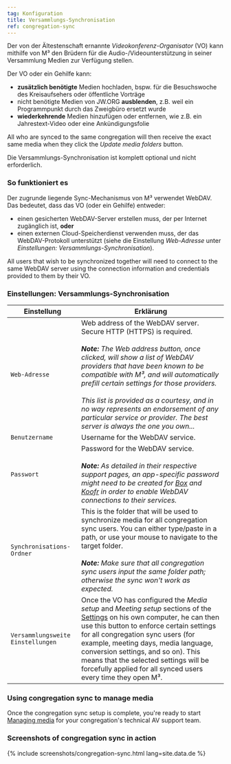 ```yaml
---
tag: Konfiguration
title: Versammlungs-Synchronisation
ref: congregation-sync
---
```


Der von der Ältestenschaft ernannte *Videokonferenz-Organisator* (VO) kann mithilfe von M³ den Brüdern für die Audio-/Videounterstützung in seiner Versammlung Medien zur Verfügung stellen.

Der VO oder ein Gehilfe kann:

- **zusätzlich benötigte** Medien hochladen, bspw. für die Besuchswoche des Kreisaufsehers oder öffentliche Vorträge
- nicht benötigte Medien von JW.ORG **ausblenden**, z.B. weil ein Programmpunkt durch das Zweigbüro ersetzt wurde
- **wiederkehrende** Medien hinzufügen oder entfernen, wie z.B. ein Jahrestext-Video oder eine Ankündigungsfolie

All who are synced to the same congregation will then receive the exact same media when they click the *Update media folders* button.

Die Versammlungs-Synchronisation ist komplett optional und nicht erforderlich.

### So funktioniert es

Der zugrunde liegende Sync-Mechanismus von M³ verwendet WebDAV. Das bedeutet, dass das VO (oder ein Gehilfe) entweder:

- einen gesicherten WebDAV-Server erstellen muss, der per Internet zugänglich ist, **oder**
- einen externen Cloud-Speicherdienst verwenden muss, der das WebDAV-Protokoll unterstützt (siehe die Einstellung *Web-Adresse* unter *Einstellungen: Versammlungs-Synchronisation*).

All users that wish to be synchronized together will need to connect to the same WebDAV server using the connection information and credentials provided to them by their VO.

### Einstellungen: Versammlungs-Synchronisation

| Einstellung                       | Erklärung                                                                                                                                                                                                                                                                                                                                                                                                                                                                                |
| --------------------------------- | ---------------------------------------------------------------------------------------------------------------------------------------------------------------------------------------------------------------------------------------------------------------------------------------------------------------------------------------------------------------------------------------------------------------------------------------------------------------------------------------- |
| `Web-Adresse`                     | Web address of the WebDAV server. Secure HTTP (HTTPS) is required. <br><br> ***Note:** The Web address button, once clicked, will show a list of WebDAV providers that have been known to be compatible with M³, and will automatically prefill certain settings for those providers. <br><br> This list is provided as a courtesy, and in no way represents an endorsement of any particular service or provider. The best server is always the one you own...* |
| `Benutzername`                    | Username for the WebDAV service.                                                                                                                                                                                                                                                                                                                                                                                                                                                         |
| `Passwort`                        | Password for the WebDAV service. <br><br> ***Note:** As detailed in their respective support pages, an app-specific password might need to be created for [Box](https://support.box.com/hc/en-us/articles/360043696414-WebDAV-with-Box) and [Koofr](https://koofr.eu/help/koofr_with_webdav/how-do-i-connect-a-service-to-koofr-through-webdav/) in order to enable WebDAV connections to their services.*                                                                   |
| `Synchronisations-Ordner`         | This is the folder that will be used to synchronize media for all congregation sync users. You can either type/paste in a path, or use your mouse to navigate to the target folder. <br><br> ***Note:** Make sure that all congregation sync users input the same folder path; otherwise the sync won't work as expected.*                                                                                                                                                   |
| `Versammlungsweite Einstellungen` | Once the VO has configured the *Media setup* and *Meeting setup* sections of the [Settings]({{page.lang}}/#configuration) on his own computer, he can then use this button to enforce certain settings for all congregation sync users (for example, meeting days, media language, conversion settings, and so on). This means that the selected settings will be forcefully applied for all synced users every time they open M³.                                                       |

### Using congregation sync to manage media

Once the congregation sync setup is complete, you're ready to start [Managing media]({{page.lang}}/#manage-media) for your congregation's technical AV support team.

### Screenshots of congregation sync in action

{% include screenshots/congregation-sync.html lang=site.data.de %}
